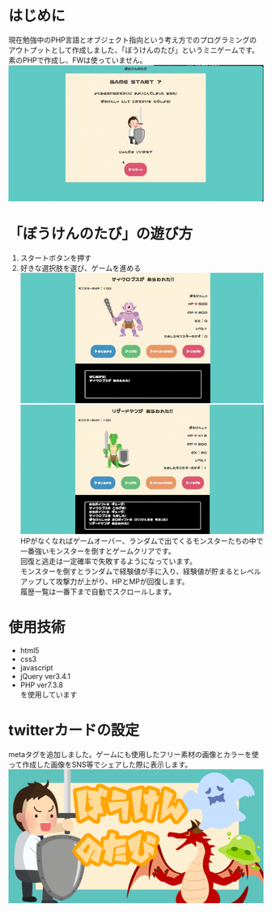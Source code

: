 # はじめに
現在勉強中のPHP言語とオブジェクト指向という考え方でのプログラミングのアウトプットとして作成しました、「ぼうけんのたび」というミニゲームです。  
素のPHPで作成し、FWは使っていません。  
![start](/image/start.png)

# 「ぼうけんのたび」の遊び方
1. スタートボタンを押す
2. 好きな選択肢を選び、ゲームを進める
![game](/image/1.png)
![game](/image/2.png)  
HPがなくなればゲームオーバー、ランダムで出てくるモンスターたちの中で一番強いモンスターを倒すとゲームクリアです。  
回復と逃走は一定確率で失敗するようになっています。  
モンスターを倒すとランダムで経験値が手に入り、経験値が貯まるとレベルアップして攻撃力が上がり、HPとMPが回復します。  
履歴一覧は一番下まで自動でスクロールします。

# 使用技術
* html5
* css3
* javascript
* jQuery ver3.4.1
* PHP ver7.3.8  
を使用しています

# twitterカードの設定
metaタグを追加しました。ゲームにも使用したフリー素材の画像とカラーを使って作成した画像をSNS等でシェアした際に表示します。
![twittercard](/image/twittercard.png)  